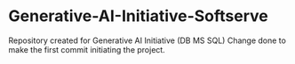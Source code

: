 # Generative-AI-Initiative-Softserve
Repository created for Generative AI Initiative (DB MS SQL)
Change done to make the first commit initiating the project.
